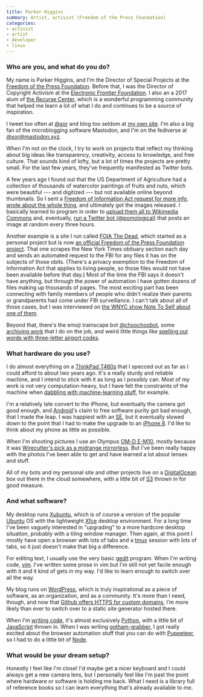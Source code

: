 ```yaml
---
title: Parker Higgins
summary: Artist, activist (Freedom of the Press Foundation)
categories:
- activist
- artist
- developer
- linux
---
```


### Who are you, and what do you do?

My name is Parker Higgins, and I'm the Director of Special Projects at the [Freedom of the Press Foundation](https://freedom.press/ "A non-profit defending an open press."). Before that, I was the Director of Copyright Activism at the [Electronic Frontier Foundation](https://www.eff.org/ "A non-profit fighting for digital civil liberties."). I also an a 2017 alum of [the Recurse Center](https://www.recurse.com/ "A programming retreat in New York City."), which is a wonderful programming community that helped me learn a lot of what I do and continues to be a source of inspiration.

I tweet too often at [@xor](https://twitter.com/xor "Parker's Twitter account.") and blog too seldom at [my own site](https://parkerhiggins.net/ "Parker's website."). I'm also a big fan of the microblogging software Mastodon, and I'm on the fediverse at [@xor@mastodon.xyz](https://mastodon.xyz/@xor "Parker's Mastodon account.").

When I'm not on the clock, I try to work on projects that reflect my thinking about big ideas like transparency, creativity, access to knowledge, and free culture. That sounds kind of lofty, but a lot of times the projects are pretty small. For the last few years, they've frequently manifested as Twitter bots.

A few years ago I found out that the US Department of Agriculture had a collection of thousands of watercolor paintings of fruits and nuts, which were beautiful --- and digitized --- but not available online beyond thumbnails. So I sent a [Freedom of Information Act request for more info](https://www.muckrock.com/foi/united-states-of-america-10/pomological-library-costs-and-revenues-16335/ "Parker's Freedom of Information Act request regarding the Department of Agriculture's watercolour paintings."), [wrote about the whole thing](https://parkerhiggins.net/2015/04/us-government-release-7584-fruit-pictures/ "Parker's post about his request for info on the Department of Agriculture's watercolour paintings."), and ultimately got the images released. I basically learned to program in order to [upload them all to Wikimedia Commons](https://commons.wikimedia.org/wiki/Category:USDA_Pomological_Watercolors) and, eventually, [run a Twitter bot (@pomological)](https://twitter.com/pomological "Parker's Twitter bot showing the Department of Agriculture watercolour paintings.") that posts an image at random every three hours.

Another example is a site I run called [FOIA The Dead](https://foiathedead.org/ "Parker's project that requests FBI files on people recently listed in the New York Times obituary section."), which started as a personal project but is now [an official Freedom of the Press Foundation project](https://freedom.press/news/foia-dead-transparency-site-public-figures-are-dying-get/ "Parker's post about FOIA The Dead."). That one scrapes the New York Times obituary section each day and sends an automated request to the FBI for any files it has on the subjects of those obits. (There's a privacy exemption to the Freedom of Information Act that applies to living people, so those files would not have been available before that day.) Most of the time the FBI says it doesn't have anything, but through the power of automation I have gotten dozens of files making up thousands of pages. The most exciting part has been connecting with family members of people who didn't realize their parents or grandparents had come under FBI surveillance. I can't talk about all of those cases, but I was interviewed on [the WNYC show Note To Self about one of them](https://www.wnycstudios.org/story/foia-fbi-file/ "An interview with Parker on WYNC about his FOIA The Dead site.").

Beyond that, there's the emoji trainscape bot [@choochoobot](https://twitter.com/choochoobot "Parker's Twitter bot that shows emoji-based train landscapes."), some [archiving work](https://www.nytimes.com/2018/02/01/business/media/gawker-archives-press-freedom.html "A New York Times article about Parker's work preserving the contents of Gawker.") that I do on the job, and weird little things like [spelling out words with three-letter airport codes](https://www.atlasobscura.com/articles/how-many-words-can-you-make-with-airport-codes "An Atlas Obscura article about Parker's airport code word project.").

### What hardware do you use?

I do almost everything on a [ThinkPad T460s][thinkpad-t460s] that I specced out as far as I could afford to about two years ago. It's a really sturdy and reliable machine, and I intend to stick with it as long as I possibly can. Most of my work is not very computation-heavy, but I have felt the constraints of the machine when [dabbling with machine-learning stuff](https://twitter.com/xor/status/923685654973812736 "Parker's tweet about training a neural network on New York City dog names."), for example.

I'm a relatively late convert to the iPhone, but eventually the camera got good enough, and [Android][]'s claim to free software purity got bad enough, that I made the leap. I was happiest with an [SE][iphone-se], but it eventually slowed down to the point that I had to make the upgrade to an [iPhone 8][iphone-8]. I'd like to think about my phone as little as possible.

When I'm shooting pictures I use an Olympus [OM-D E-M10][om-d-e-m1-mark-ii], mostly because it was [Wirecutter's pick as a midrange mirrorless](https://thewirecutter.com/reviews/best-mirrorless-camera-under-1000/ "A Wirecutter article about mirrorless cameras."). But I've been really happy with the photos I've been able to get and have learned a lot about lenses and stuff.

All of my bots and my personal site and other projects live on a [DigitalOcean][] box out there in the cloud somewhere, with a little bit of [S3][] thrown in for good measure.

### And what software?

My desktop runs [Xubuntu][], which is of course a version of the popular [Ubuntu][] OS with the lightweight [Xfce][] desktop environment. For a long time I've been vaguely interested in "upgrading" to a more hardcore desktop situation, probably with a tiling window manager. Then again, at this point I mostly have open a browser with lots of tabs and a [tmux][] session with lots of tabs, so it just doesn't make that big a difference.

For editing text, I usually use the very basic [gedit][] program. When I'm writing code, [vim][]. I've written some prose in vim but I'm still not yet facile enough with it and it kind of gets in my way. I'd like to learn enough to switch over all the way.

My blog runs on [WordPress][], which is truly inspirational as a piece of software, as an organization, and as a community. It's more than I need, though, and now that [Github offers HTTPS for custom domains](https://blog.github.com/2018-05-01-github-pages-custom-domains-https/ "A GitHub weblog post about supporting HTTPS for custom domains."), I'm more likely than ever to switch over to a static site generator hosted there.

When I'm [writing code](https://github.com/thisisparker/ "Parker's GitHub account."), it's almost exclusively [Python][], with a little bit of [JavaScript][] thrown in. When I was writing [gotham-grabber][], I got really excited about the browser automation stuff that you can do with [Puppeteer][], so I had to do a little bit of [Node][node.js].

### What would be your dream setup?

Honestly I feel like I'm close! I'd maybe get a nicer keyboard and I could always get a new camera lens, but I personally feel like I'm past the point where hardware or software is holding me back. What I need is a library full of reference books so I can learn everything that's already available to me.

[iphone-8]: https://en.wikipedia.org/wiki/IPhone_8 "A 4.7 inch smartphone."
[iphone-se]: https://en.wikipedia.org/wiki/IPhone_SE "A 4 inch smartphone."
[om-d-e-m1-mark-ii]: https://www.getolympus.com/us/en/e-m1-mark-ii.html "A 20 megapixel mirrorless camera."
[thinkpad-t460s]: https://www3.lenovo.com/us/en/laptops/thinkpad/thinkpad-t-series/ThinkPad-T460s/p/22TP2TT460S "A 14 inch PC laptop."
[android]: https://developers.google.com/android/?csw=1 "A mobile phone platform."
[digitalocean]: https://www.digitalocean.com/ "An SSD-based web hosting service."
[gedit]: https://wiki.gnome.org/Apps/Gedit "A text editor for GNOME."
[gotham-grabber]: https://github.com/freedomofpress/gotham-grabber "A set of archiving scripts for generating PDF files of particular websites."
[javascript]: https://en.wikipedia.org/wiki/JavaScript "An interpreted scripting language."
[node.js]: https://nodejs.org/en/ "A Javascript application platform."
[puppeteer]: https://github.com/GoogleChrome/puppeteer "A Node library for automating Chrome."
[python]: https://www.python.org/ "An interpreted scripting language."
[s3]: https://aws.amazon.com/s3/ "Cloud-based Internet storage magic."
[tmux]: https://sourceforge.net/projects/tmux/ "A terminal multiplexer, similar to screen."
[ubuntu]: https://www.ubuntu.com/ "A Unix distribution."
[vim]: https://www.vim.org/ "A command-line text editor."
[wordpress]: https://wordpress.com/ "Weblog publishing software."
[xfce]: https://www.xfce.org/ "A lightweight UNIX-like desktop environment."
[xubuntu]: https://xubuntu.org/ "A lightweight version of the Ubuntu distribution."

